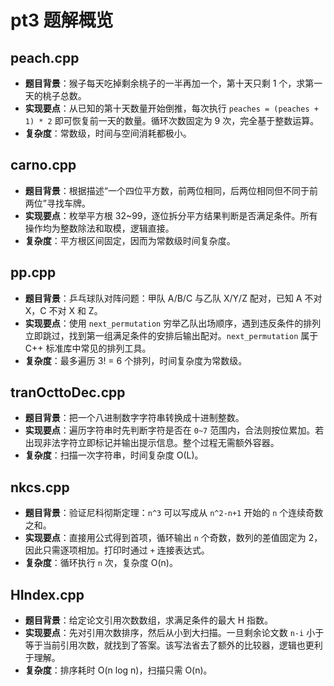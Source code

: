 # pt3 题解概览

## peach.cpp
- **题目背景**：猴子每天吃掉剩余桃子的一半再加一个，第十天只剩 1 个，求第一天的桃子总数。
- **实现要点**：从已知的第十天数量开始倒推，每次执行 `peaches = (peaches + 1) * 2` 即可恢复前一天的数量。循环次数固定为 9 次，完全基于整数运算。
- **复杂度**：常数级，时间与空间消耗都极小。

## carno.cpp
- **题目背景**：根据描述“一个四位平方数，前两位相同，后两位相同但不同于前两位”寻找车牌。
- **实现要点**：枚举平方根 32~99，逐位拆分平方结果判断是否满足条件。所有操作均为整数除法和取模，逻辑直接。
- **复杂度**：平方根区间固定，因而为常数级时间复杂度。

## pp.cpp
- **题目背景**：乒乓球队对阵问题：甲队 A/B/C 与乙队 X/Y/Z 配对，已知 A 不对 X，C 不对 X 和 Z。
- **实现要点**：使用 `next_permutation` 穷举乙队出场顺序，遇到违反条件的排列立即跳过，找到第一组满足条件的安排后输出配对。`next_permutation` 属于 C++ 标准库中常见的排列工具。
- **复杂度**：最多遍历 3! = 6 个排列，时间复杂度为常数级。

## tranOcttoDec.cpp
- **题目背景**：把一个八进制数字字符串转换成十进制整数。
- **实现要点**：遍历字符串时先判断字符是否在 `0~7` 范围内，合法则按位累加。若出现非法字符立即标记并输出提示信息。整个过程无需额外容器。
- **复杂度**：扫描一次字符串，时间复杂度 O(L)。

## nkcs.cpp
- **题目背景**：验证尼科彻斯定理：`n^3` 可以写成从 `n^2-n+1` 开始的 `n` 个连续奇数之和。
- **实现要点**：直接用公式得到首项，循环输出 `n` 个奇数，数列的差值固定为 2，因此只需逐项相加。打印时通过 `+` 连接表达式。
- **复杂度**：循环执行 `n` 次，复杂度 O(n)。

## HIndex.cpp
- **题目背景**：给定论文引用次数数组，求满足条件的最大 H 指数。
- **实现要点**：先对引用次数排序，然后从小到大扫描。一旦剩余论文数 `n-i` 小于等于当前引用次数，就找到了答案。该写法省去了额外的比较器，逻辑也更利于理解。
- **复杂度**：排序耗时 O(n log n)，扫描只需 O(n)。
